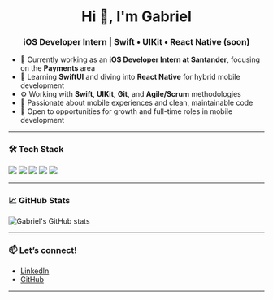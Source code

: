 <h1 align="center">Hi 👋, I'm Gabriel</h1>
<h3 align="center">iOS Developer Intern | Swift • UIKit • React Native (soon)</h3>

- 🔭 Currently working as an **iOS Developer Intern at Santander**, focusing on the **Payments** area  
- 🧠 Learning **SwiftUI** and diving into **React Native** for hybrid mobile development  
- ⚙️ Working with **Swift**, **UIKit**, **Git**, and **Agile/Scrum** methodologies  
- 🎯 Passionate about mobile experiences and clean, maintainable code  
- 👀 Open to opportunities for growth and full-time roles in mobile development

---

### 🛠️ Tech Stack

<p align="left">
  <img src="https://img.shields.io/badge/Swift-E34F26?style=for-the-badge&logo=swift&logoColor=white" />
  <img src="https://img.shields.io/badge/UIKit-000000?style=for-the-badge&logo=apple&logoColor=white" />
  <img src="https://img.shields.io/badge/Git-F05032?style=for-the-badge&logo=git&logoColor=white" />
  <img src="https://img.shields.io/badge/React_Native-20232A?style=for-the-badge&logo=react&logoColor=61DAFB" />
  <img src="https://img.shields.io/badge/SwiftUI-222222?style=for-the-badge&logo=swift&logoColor=white" />
</p>

---

### 📈 GitHub Stats

<p align="left">
  <img src="https://github-readme-stats.vercel.app/api?username=GbrDev0ps&show_icons=true&theme=react&hide_title=true&count_private=true&hide=prs" alt="Gabriel's GitHub stats" />
</p>

---

### 📫 Let’s connect!

- [LinkedIn](https://www.linkedin.com/in/gabriel-martins-214121235/)
- [GitHub](https://github.com/GbrDev0ps)

---
